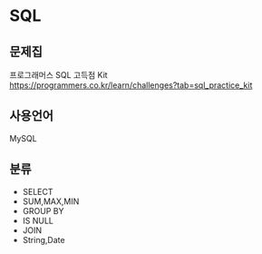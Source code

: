 # SQL

## 문제집
프로그래머스 SQL 고득점 Kit</br>
<https://programmers.co.kr/learn/challenges?tab=sql_practice_kit>


## 사용언어
MySQL


## 분류
- SELECT
- SUM,MAX,MIN
- GROUP BY
- IS NULL
- JOIN
- String,Date
